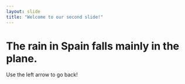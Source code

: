 ```yaml
---
layout: slide
title: "Welcome to our second slide!"
---
```

# The rain in Spain falls mainly in the plane.
Use the left arrow to go back!
